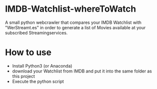 # IMDB-Watchlist-whereToWatch
A small python webcrawler that compares your IMDB Watchlist with "WerStreamt.es" in order to generate a list of Movies available at your subscribed Streamingservices.

# How to use
* Install Python3 (or Anaconda)
* download your Watchlist from IMDB and put it into the same folder as this project
* Execute the python script
